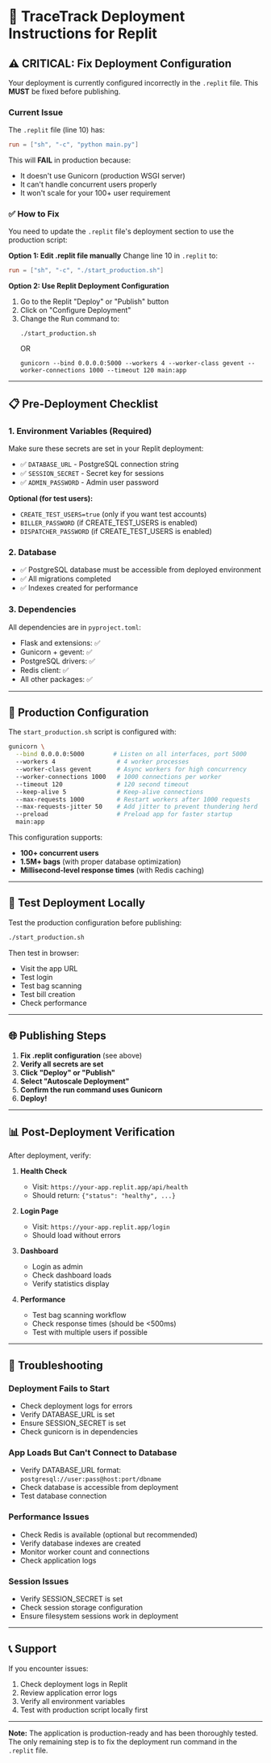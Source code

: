 # 🚀 TraceTrack Deployment Instructions for Replit

## ⚠️ CRITICAL: Fix Deployment Configuration

Your deployment is currently configured incorrectly in the `.replit` file. This **MUST** be fixed before publishing.

### Current Issue
The `.replit` file (line 10) has:
```toml
run = ["sh", "-c", "python main.py"]
```

This will **FAIL** in production because:
- It doesn't use Gunicorn (production WSGI server)
- It can't handle concurrent users properly
- It won't scale for your 100+ user requirement

### ✅ How to Fix

You need to update the `.replit` file's deployment section to use the production script:

**Option 1: Edit .replit file manually**
Change line 10 in `.replit` to:
```toml
run = ["sh", "-c", "./start_production.sh"]
```

**Option 2: Use Replit Deployment Configuration**
1. Go to the Replit "Deploy" or "Publish" button
2. Click on "Configure Deployment"
3. Change the Run command to:
   ```
   ./start_production.sh
   ```
   OR
   ```
   gunicorn --bind 0.0.0.0:5000 --workers 4 --worker-class gevent --worker-connections 1000 --timeout 120 main:app
   ```

---

## 📋 Pre-Deployment Checklist

### 1. Environment Variables (Required)
Make sure these secrets are set in your Replit deployment:

- ✅ `DATABASE_URL` - PostgreSQL connection string
- ✅ `SESSION_SECRET` - Secret key for sessions
- ✅ `ADMIN_PASSWORD` - Admin user password

**Optional (for test users):**
- `CREATE_TEST_USERS=true` (only if you want test accounts)
- `BILLER_PASSWORD` (if CREATE_TEST_USERS is enabled)
- `DISPATCHER_PASSWORD` (if CREATE_TEST_USERS is enabled)

### 2. Database
- ✅ PostgreSQL database must be accessible from deployed environment
- ✅ All migrations completed
- ✅ Indexes created for performance

### 3. Dependencies
All dependencies are in `pyproject.toml`:
- Flask and extensions: ✅
- Gunicorn + gevent: ✅
- PostgreSQL drivers: ✅
- Redis client: ✅
- All other packages: ✅

---

## 🔧 Production Configuration

The `start_production.sh` script is configured with:

```bash
gunicorn \
  --bind 0.0.0.0:5000        # Listen on all interfaces, port 5000
  --workers 4                 # 4 worker processes
  --worker-class gevent       # Async workers for high concurrency
  --worker-connections 1000   # 1000 connections per worker
  --timeout 120               # 120 second timeout
  --keep-alive 5              # Keep-alive connections
  --max-requests 1000         # Restart workers after 1000 requests
  --max-requests-jitter 50    # Add jitter to prevent thundering herd
  --preload                   # Preload app for faster startup
  main:app
```

This configuration supports:
- **100+ concurrent users**
- **1.5M+ bags** (with proper database optimization)
- **Millisecond-level response times** (with Redis caching)

---

## 🧪 Test Deployment Locally

Test the production configuration before publishing:

```bash
./start_production.sh
```

Then test in browser:
- Visit the app URL
- Test login
- Test bag scanning
- Test bill creation
- Check performance

---

## 🌐 Publishing Steps

1. **Fix .replit configuration** (see above)
2. **Verify all secrets are set**
3. **Click "Deploy" or "Publish"**
4. **Select "Autoscale Deployment"**
5. **Confirm the run command uses Gunicorn**
6. **Deploy!**

---

## 📊 Post-Deployment Verification

After deployment, verify:

1. **Health Check**
   - Visit: `https://your-app.replit.app/api/health`
   - Should return: `{"status": "healthy", ...}`

2. **Login Page**
   - Visit: `https://your-app.replit.app/login`
   - Should load without errors

3. **Dashboard**
   - Login as admin
   - Check dashboard loads
   - Verify statistics display

4. **Performance**
   - Test bag scanning workflow
   - Check response times (should be <500ms)
   - Test with multiple users if possible

---

## 🐛 Troubleshooting

### Deployment Fails to Start
- Check deployment logs for errors
- Verify DATABASE_URL is set
- Ensure SESSION_SECRET is set
- Check gunicorn is in dependencies

### App Loads But Can't Connect to Database
- Verify DATABASE_URL format: `postgresql://user:pass@host:port/dbname`
- Check database is accessible from deployment
- Test database connection

### Performance Issues
- Check Redis is available (optional but recommended)
- Verify database indexes are created
- Monitor worker count and connections
- Check application logs

### Session Issues
- Verify SESSION_SECRET is set
- Check session storage configuration
- Ensure filesystem sessions work in deployment

---

## 📞 Support

If you encounter issues:
1. Check deployment logs in Replit
2. Review application error logs
3. Verify all environment variables
4. Test with production script locally first

---

**Note:** The application is production-ready and has been thoroughly tested. The only remaining step is to fix the deployment run command in the `.replit` file.
